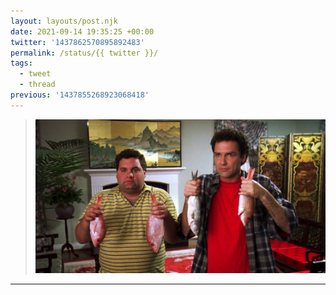```yaml
---
layout: layouts/post.njk
date: 2021-09-14 19:35:25 +00:00
twitter: '1437862570895892483'
permalink: /status/{{ twitter }}/
tags: 
  - tweet
  - thread
previous: '1437855268923068418'
---
```


> ![a shot from Dirty Work: Norm Macdonald and Artie Lange are stunned silent, both holding a fish in each hand](/img/1437862570895892483-E_RQP8lUUAAGBma.jpg)

---

